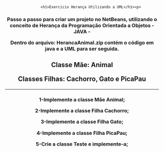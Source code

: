 <html>
<body>
<html>
	<center>

			<h1>Exercicio Herança Utilizando a UML</h1><p>
			
<h3>Passo a passo para criar um projeto no NetBeans, utilizando o conceito de Herança da Programação Orientada a Objetos - JAVA - <p>
	Dentro do arquivo: HerancaAnimal.zip contém o código em java e a UML para ser seguida.</h3><p>
<h2>Classe Mãe: Animal<p>
	Classes Filhas: Cachorro, Gato e PicaPau</h2> 
<hr>
		<h3>1-Implemente a classe Mãe Animal;<p>
			2-Implemente a classe Filha Cachorro;<p>
			3-Implemente a classe Filha Gato;<p>
			4-Implemente a classe Filha PicaPau;<p>
			5-Crie a classe Teste e implemente-a;<p>
		</h3>
</center>
</body>
</html>
